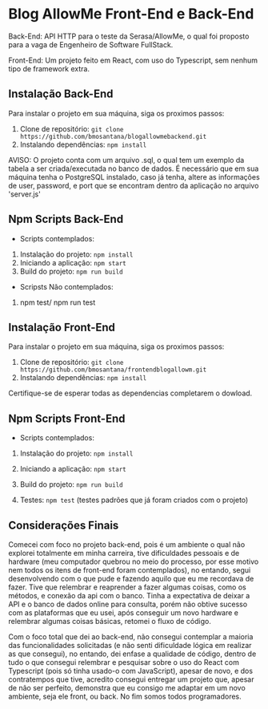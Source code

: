 # Blog AllowMe Front-End e Back-End

Back-End: API HTTP para o teste da Serasa/AllowMe, o qual foi proposto para a vaga de Engenheiro de Software FullStack.

Front-End: Um projeto feito em React, com uso do Typescript, sem nenhum tipo de framework extra.

## Instalação Back-End

Para instalar o projeto em sua máquina, siga os proximos passos:

1. Clone de repositório: `git clone https://github.com/bmosantana/blogallowmebackend.git`
2. Instalando dependências: `npm install`

AVISO: O projeto conta com um arquivo .sql, o qual tem um exemplo da tabela a ser criada/executada no banco de dados.
É necessário que em sua máquina tenha o PostgreSQL instalado, caso já tenha, altere as informações de user, password, e port que se encontram dentro da aplicação no arquivo 'server.js'

## Npm Scripts Back-End

- Scripts contemplados:
1. Instalação do projeto: `npm install`
2. Iniciando a aplicação: `npm start`
3. Build do projeto: `npm run build`

- Scripsts Não contemplados:
1. npm test/ npm run test

## Instalação Front-End

Para instalar o projeto em sua máquina, siga os proximos passos:

1. Clone de repositório: `git clone https://github.com/bmosantana/frontendblogallowm.git`
2. Instalando dependências: `npm install`

Certifique-se de esperar todas as dependencias completarem o dowload.

## Npm Scripts Front-End

- Scripts contemplados:
1. Instalação do projeto: `npm install`
2. Iniciando a aplicação: `npm start`
3. Build do projeto: `npm run build`

4. Testes: `npm test` (testes padrões que já foram criados com o projeto)


## Considerações Finais
Comecei com foco no projeto back-end, pois é um ambiente o qual não explorei totalmente em minha carreira, tive dificuldades pessoais e de hardware (meu computador quebrou no meio do processo, por esse motivo nem todos os itens de front-end foram contemplados), no entando, segui desenvolvendo com o que pude e fazendo aquilo que eu me recordava de fazer. Tive que relembrar e reaprender a fazer algumas coisas, como os métodos, e conexão da api com o banco. Tinha a expectativa de deixar a API e o banco de dados online para consulta, porém não obtive sucesso com as plataformas que eu usei, após conseguir um novo hardware e relembrar algumas coisas básicas, retomei o fluxo de código.

Com o foco total que dei ao back-end, não consegui contemplar a maioria das funcionalidades solicitadas (e não senti dificuldade lógica em realizar as que consegui), no entando, dei enfase a qualidade de código, dentro de tudo o que consegui relembrar e pesquisar sobre o uso do React com Typescript (pois só tinha usado-o com JavaScript), apesar de novo, e dos contratempos que tive, acredito consegui entregar um projeto que, apesar de não ser perfeito, demonstra que eu consigo me adaptar em um novo ambiente, seja ele front, ou back. No fim somos todos programadores.
